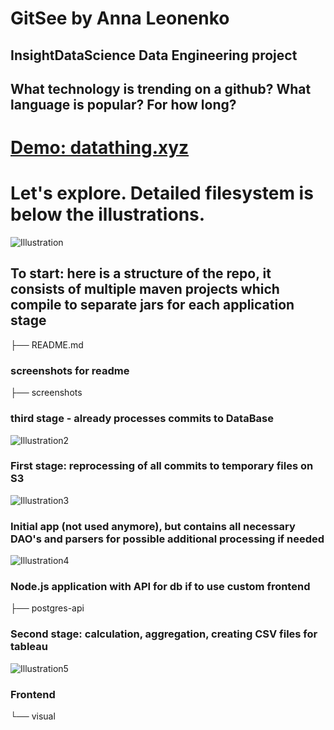 # GitSee by Anna Leonenko

## InsightDataScience Data Engineering project

## What technology is trending on a github? What language is popular? For how long?

# [Demo: datathing.xyz](https://datathing.xyz)

# Let's explore. Detailed filesystem is below the illustrations.

![Illustration](https://github.com/meinou/github_trends/screenshots/illustration)

## To start: here is a structure of the repo, it consists of multiple maven projects which compile to separate jars for each application stage

├── README.md

### screenshots for readme

├── screenshots 

### third stage - already processes commits to DataBase
![Illustration2](https://github.com/meinou/github_trends/screenshots/commits_to_db.png)

### First stage: reprocessing of all commits to temporary files on S3
![Illustration3](https://github.com/meinou/github_trends/screenshots/commits_to_file.png)

### Initial app (not used anymore), but contains all necessary DAO's and parsers for possible additional processing if needed
![Illustration4](https://github.com/meinou/github_trends/screenshots/full.png)

### Node.js application with API for db if to use custom frontend
├── postgres-api

### Second stage: calculation, aggregation, creating CSV files for tableau
![Illustration5](https://github.com/meinou/github_trends/screenshots/process_commits.png)

### Frontend
└── visual